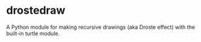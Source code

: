 # drostedraw
A Python module for making recursive drawings (aka Droste effect) with the built-in turtle module.
